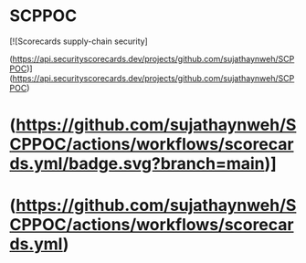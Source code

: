 # SCPPOC

[![Scorecards supply-chain security]

(https://api.securityscorecards.dev/projects/github.com/sujathaynweh/SCPPOC)]
(https://api.securityscorecards.dev/projects/github.com/sujathaynweh/SCPPOC)

# (https://github.com/sujathaynweh/SCPPOC/actions/workflows/scorecards.yml/badge.svg?branch=main)]
# (https://github.com/sujathaynweh/SCPPOC/actions/workflows/scorecards.yml)
